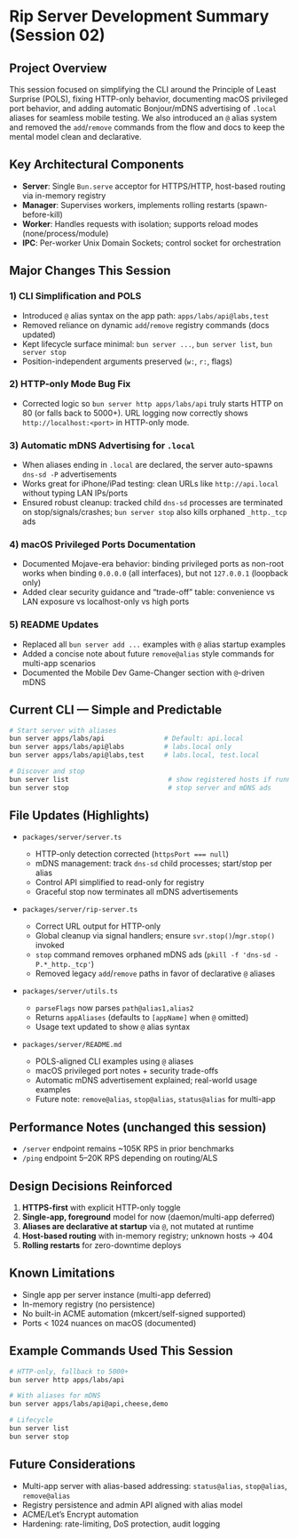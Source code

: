 # Rip Server Development Summary (Session 02)

## Project Overview
This session focused on simplifying the CLI around the Principle of Least Surprise (POLS), fixing HTTP-only behavior, documenting macOS privileged port behavior, and adding automatic Bonjour/mDNS advertising of `.local` aliases for seamless mobile testing. We also introduced an `@` alias system and removed the `add`/`remove` commands from the flow and docs to keep the mental model clean and declarative.

## Key Architectural Components
- **Server**: Single `Bun.serve` acceptor for HTTPS/HTTP, host-based routing via in-memory registry
- **Manager**: Supervises workers, implements rolling restarts (spawn-before-kill)
- **Worker**: Handles requests with isolation; supports reload modes (none/process/module)
- **IPC**: Per-worker Unix Domain Sockets; control socket for orchestration

## Major Changes This Session

### 1) CLI Simplification and POLS
- Introduced `@` alias syntax on the app path: `apps/labs/api@labs,test`
- Removed reliance on dynamic `add`/`remove` registry commands (docs updated)
- Kept lifecycle surface minimal: `bun server ...`, `bun server list`, `bun server stop`
- Position-independent arguments preserved (`w:`, `r:`, flags)

### 2) HTTP-only Mode Bug Fix
- Corrected logic so `bun server http apps/labs/api` truly starts HTTP on 80 (or falls back to 5000+). URL logging now correctly shows `http://localhost:<port>` in HTTP-only mode.

### 3) Automatic mDNS Advertising for `.local`
- When aliases ending in `.local` are declared, the server auto-spawns `dns-sd -P` advertisements
- Works great for iPhone/iPad testing: clean URLs like `http://api.local` without typing LAN IPs/ports
- Ensured robust cleanup: tracked child `dns-sd` processes are terminated on stop/signals/crashes; `bun server stop` also kills orphaned `_http._tcp` ads

### 4) macOS Privileged Ports Documentation
- Documented Mojave-era behavior: binding privileged ports as non-root works when binding `0.0.0.0` (all interfaces), but not `127.0.0.1` (loopback only)
- Added clear security guidance and “trade-off” table: convenience vs LAN exposure vs localhost-only vs high ports

### 5) README Updates
- Replaced all `bun server add ...` examples with `@` alias startup examples
- Added a concise note about future `remove@alias` style commands for multi-app scenarios
- Documented the Mobile Dev Game-Changer section with `@`-driven mDNS

## Current CLI — Simple and Predictable
```bash
# Start server with aliases
bun server apps/labs/api               # Default: api.local
bun server apps/labs/api@labs          # labs.local only
bun server apps/labs/api@labs,test     # labs.local, test.local

# Discover and stop
bun server list                         # show registered hosts if running
bun server stop                         # stop server and mDNS ads
```

## File Updates (Highlights)
- `packages/server/server.ts`
  - HTTP-only detection corrected (`httpsPort === null`)
  - mDNS management: track `dns-sd` child processes; start/stop per alias
  - Control API simplified to read-only for registry
  - Graceful stop now terminates all mDNS advertisements

- `packages/server/rip-server.ts`
  - Correct URL output for HTTP-only
  - Global cleanup via signal handlers; ensure `svr.stop()`/`mgr.stop()` invoked
  - `stop` command removes orphaned mDNS ads (`pkill -f 'dns-sd -P.*_http._tcp'`)
  - Removed legacy `add`/`remove` paths in favor of declarative `@` aliases

- `packages/server/utils.ts`
  - `parseFlags` now parses `path@alias1,alias2`
  - Returns `appAliases` (defaults to `[appName]` when `@` omitted)
  - Usage text updated to show `@` alias syntax

- `packages/server/README.md`
  - POLS-aligned CLI examples using `@` aliases
  - macOS privileged port notes + security trade-offs
  - Automatic mDNS advertisement explained; real-world usage examples
  - Future note: `remove@alias`, `stop@alias`, `status@alias` for multi-app

## Performance Notes (unchanged this session)
- `/server` endpoint remains ~105K RPS in prior benchmarks
- `/ping` endpoint 5–20K RPS depending on routing/ALS

## Design Decisions Reinforced
1. **HTTPS-first** with explicit HTTP-only toggle
2. **Single-app, foreground** model for now (daemon/multi-app deferred)
3. **Aliases are declarative at startup** via `@`, not mutated at runtime
4. **Host-based routing** with in-memory registry; unknown hosts → 404
5. **Rolling restarts** for zero-downtime deploys

## Known Limitations
- Single app per server instance (multi-app deferred)
- In-memory registry (no persistence)
- No built-in ACME automation (mkcert/self-signed supported)
- Ports < 1024 nuances on macOS (documented)

## Example Commands Used This Session
```bash
# HTTP-only, fallback to 5000+
bun server http apps/labs/api

# With aliases for mDNS
bun server apps/labs/api@api,cheese,demo

# Lifecycle
bun server list
bun server stop
```

## Future Considerations
- Multi-app server with alias-based addressing: `status@alias`, `stop@alias`, `remove@alias`
- Registry persistence and admin API aligned with alias model
- ACME/Let’s Encrypt automation
- Hardening: rate-limiting, DoS protection, audit logging


